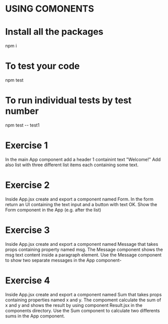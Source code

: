 # USING COMONENTS

# Install all the packages
npm i

# To test your code
npm test
# To run individual tests by test number
npm test -- test1

# Exercise 1
In the main App component add a header 1 containint text "Welcome!"
Add also list with three different list items each containing some text.

# Exercise 2
Inside App.jsx create and export a component named Form.
In the form return an UI containing the text input and a button with text OK.
Show the Form component in the App (e.g. after the list)

# Exercise 3
Inside App.jsx create and export a component named Message that takes props containing property named msg.
The Message component shows the msg text content inside a paragraph element.
Use the Message component to show two separate messages in the App component-

# Exercise 4
Inside App.jsx create and export a component named Sum that takes props containing properties named x and y. 
The compoment calculate the sum of x and y and shows the result by using component Result.jsx in the components
directory.
Use the Sum component to calculate two differents sums in the App component.